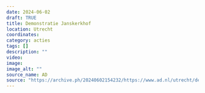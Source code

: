 ```yaml
---
date: 2024-06-02
draft: TRUE
title: Demonstratie Janskerkhof
location: Utrecht
coordinates: 
category: acties
tags: []
description: ""
video: 
image: 
image_alt: ""
source_name: AD
source: "https://archive.ph/20240602154232/https://www.ad.nl/utrecht/demonstranten-op-janskerkhof-vragen-aandacht-voor-leed-in-gaza-we-zullen-blijven-doorgaan~a33b4d20/#selection-1725.135-1725.279"
---
```

